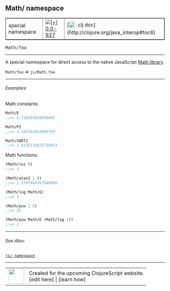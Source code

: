 ## Math/ namespace



 <table border="1">
<tr>
<td>special namespace</td>
<td><a href="https://github.com/cljsinfo/cljs-api-docs/tree/0.0-927"><img valign="middle" alt="[+] 0.0-927" title="Added in 0.0-927" src="https://img.shields.io/badge/+-0.0--927-lightgrey.svg"></a> </td>
<td>
[<img height="24px" valign="middle" src="http://i.imgur.com/1GjPKvB.png"> clj doc](http://clojure.org/java_interop#toc6)
</td>
</tr>
</table>

<samp>Math/foo</samp><br>

---


A special namespace for direct access to the native JavaScript [Math library].

`Math/foo` => `js/Math.foo`

[Math library]:https://developer.mozilla.org/en-US/docs/Web/JavaScript/Reference/Global_Objects/Math

---

###### Examples:

Math constants:

```clj
Math/E
;;=> 2.718281828459045

Math/PI
;;=> 3.141592653589793

Math/SQRT2
;;=> 1.4142135623730951
```

Math functions:

```clj
(Math/cos 0)
;;=> 1

(Math/atan2 1 0)
;;=> 1.5707963267948966

(Math/log Math/E)
;;=> 1

(Math/pow 2 5)
;;=> 32

(Math/pow Math/E (Math/log 1))
;;=> 1
```

---

###### See Also:

[`js/ namespace`](syntax_js-namespace.md)<br>

---








 <table>
<tr><td>
<img valign="middle" align="right" width="48px" src="http://i.imgur.com/Hi20huC.png">
</td><td>
Created for the upcoming ClojureScript website.<br>
[edit here] | [learn how]
</td></tr></table>

[edit here]:https://github.com/cljsinfo/cljs-api-docs/blob/master/cljsdoc/syntax_Math-namespace.cljsdoc
[learn how]:https://github.com/cljsinfo/cljs-api-docs/wiki/cljsdoc-files

<!--

This information was too distracting to show to readers, but I'll leave it
commented here since it is helpful to:

- pretty-print the data used to generate this document
- and show how to retrieve that data



The API data for this symbol:

```clj
{:description "A special namespace for direct access to the native JavaScript [Math library].\n\n`Math/foo` => `js/Math.foo`\n\n[Math library]:https://developer.mozilla.org/en-US/docs/Web/JavaScript/Reference/Global_Objects/Math",
 :ns "syntax",
 :name "Math-namespace",
 :history [["+" "0.0-927"]],
 :type "special namespace",
 :related ["syntax/js-namespace"],
 :full-name-encode "syntax_Math-namespace",
 :usage ["Math/foo"],
 :examples [{:id "9cfeb0",
             :content "Math constants:\n\n```clj\nMath/E\n;;=> 2.718281828459045\n\nMath/PI\n;;=> 3.141592653589793\n\nMath/SQRT2\n;;=> 1.4142135623730951\n```\n\nMath functions:\n\n```clj\n(Math/cos 0)\n;;=> 1\n\n(Math/atan2 1 0)\n;;=> 1.5707963267948966\n\n(Math/log Math/E)\n;;=> 1\n\n(Math/pow 2 5)\n;;=> 32\n\n(Math/pow Math/E (Math/log 1))\n;;=> 1\n```"}],
 :full-name "syntax/Math-namespace",
 :display "Math/ namespace",
 :clj-doc "http://clojure.org/java_interop#toc6"}

```

Retrieve the API data for this symbol:

```clj
;; from Clojure REPL
(require '[clojure.edn :as edn])
(-> (slurp "https://raw.githubusercontent.com/cljsinfo/cljs-api-docs/catalog/cljs-api.edn")
    (edn/read-string)
    (get-in [:symbols "syntax/Math-namespace"]))
```

-->
